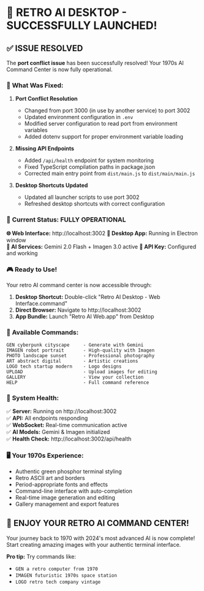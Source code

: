 # 🎉 RETRO AI DESKTOP - SUCCESSFULLY LAUNCHED!

## ✅ ISSUE RESOLVED

The **port conflict issue** has been successfully resolved! Your 1970s AI Command Center is now fully operational.

### 🔧 **What Was Fixed:**

1. **Port Conflict Resolution**
   - Changed from port 3000 (in use by another service) to port 3002
   - Updated environment configuration in `.env`
   - Modified server configuration to read port from environment variables
   - Added dotenv support for proper environment variable loading

2. **Missing API Endpoints**
   - Added `/api/health` endpoint for system monitoring
   - Fixed TypeScript compilation paths in package.json
   - Corrected main entry point from `dist/main.js` to `dist/main/main.js`

3. **Desktop Shortcuts Updated**
   - Updated all launcher scripts to use port 3002
   - Refreshed desktop shortcuts with correct configuration

### 🚀 **Current Status: FULLY OPERATIONAL**

**🌐 Web Interface:** http://localhost:3002
**📱 Desktop App:** Running in Electron window  
**🤖 AI Services:** Gemini 2.0 Flash + Imagen 3.0 active
**🔑 API Key:** Configured and working

### 🎮 **Ready to Use!**

Your retro AI command center is now accessible through:

1. **Desktop Shortcut:** Double-click "Retro AI Desktop - Web Interface.command"
2. **Direct Browser:** Navigate to http://localhost:3002
3. **App Bundle:** Launch "Retro AI Web.app" from Desktop

### 🤖 **Available Commands:**

```
GEN cyberpunk cityscape     - Generate with Gemini
IMAGEN robot portrait       - High-quality with Imagen  
PHOTO landscape sunset      - Professional photography
ART abstract digital        - Artistic creations
LOGO tech startup modern    - Logo designs
UPLOAD                      - Upload images for editing
GALLERY                     - View your collection
HELP                        - Full command reference
```

### 🎯 **System Health:**

✅ **Server:** Running on http://localhost:3002  
✅ **API:** All endpoints responding  
✅ **WebSocket:** Real-time communication active  
✅ **AI Models:** Gemini & Imagen initialized  
✅ **Health Check:** http://localhost:3002/api/health  

### 🖥️ **Your 1970s Experience:**

- Authentic green phosphor terminal styling
- Retro ASCII art and borders  
- Period-appropriate fonts and effects
- Command-line interface with auto-completion
- Real-time image generation and editing
- Gallery management and export features

## 🎊 ENJOY YOUR RETRO AI COMMAND CENTER!

Your journey back to 1970 with 2024's most advanced AI is now complete! Start creating amazing images with your authentic terminal interface.

**Pro tip:** Try commands like:
- `GEN a retro computer from 1970`
- `IMAGEN futuristic 1970s space station`
- `LOGO retro tech company vintage`
